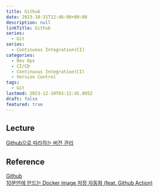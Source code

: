 ```yaml
---
title: Github
date: 2023-10-31T12:46:00+09:00
description: null
linkTitle: Github
series:
  - Git
series:
  - Continuous Integration(CI)
categories:
  - Dev Ops
  - CI/CD
  - Continuous Integration(CI)
  - Version Control
tags:
  - Git
lastmod: 2023-12-10T03:12:45.095Z
draft: false
featured: true
---
```


## Lecture

[Github으로 따라하는 버전 관리](https://www.boostcourse.org/cs102)

## Reference

[Github](https://git-scm.com/book/ko/v2/GitHub-%EA%B3%84%EC%A0%95-%EB%A7%8C%EB%93%A4%EA%B3%A0-%EC%84%A4%EC%A0%95%ED%95%98%EA%B8%B0)  
[10분만에 만드는 Docker image 저장 자동화 (feat. Github Action)](https://devocean.sk.com/search/techBoardDetail.do?ID=163350&boardType=)
